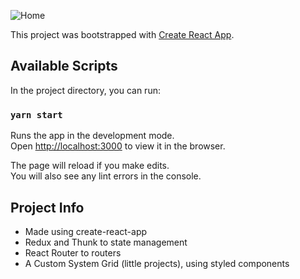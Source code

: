 ![Home](http://srv82.teste.website/~projetos/randomimages/home.png)

This project was bootstrapped with [Create React App](https://github.com/facebook/create-react-app).

## Available Scripts

In the project directory, you can run:

### `yarn start`

Runs the app in the development mode.<br />
Open [http://localhost:3000](http://localhost:3000) to view it in the browser.

The page will reload if you make edits.<br />
You will also see any lint errors in the console.

## Project Info

- Made using create-react-app
- Redux and Thunk to state management
- React Router to routers
- A Custom System Grid (little projects), using styled components
